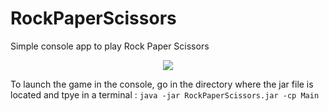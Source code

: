 # RockPaperScissors
Simple console app to play Rock Paper Scissors

<p align="center">
  <img src="https://github.com/K0LALA/RockPaperScissors/assets/86872437/7ca61876-4ecd-4c4e-879a-f2eea624e2fd" />
</p>

To launch the game in the console, go in the directory where the jar file is located and tpye in a terminal : `java -jar RockPaperScissors.jar -cp Main`
